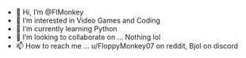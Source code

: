 - 👋 Hi, I’m @FlMonkey
- 👀 I’m interested in Video Games and Coding
- 🌱 I’m currently learning Python
- 💞️ I’m looking to collaborate on ... Nothing lol
- 📫 How to reach me ... u/FloppyMonkey07 on reddit, Bjol on discord

<!---
FlMonkey/FlMonkey is a ✨ special ✨ repository because its `README.md` (this file) appears on your GitHub profile.
You can click the Preview link to take a look at your changes.
--->
